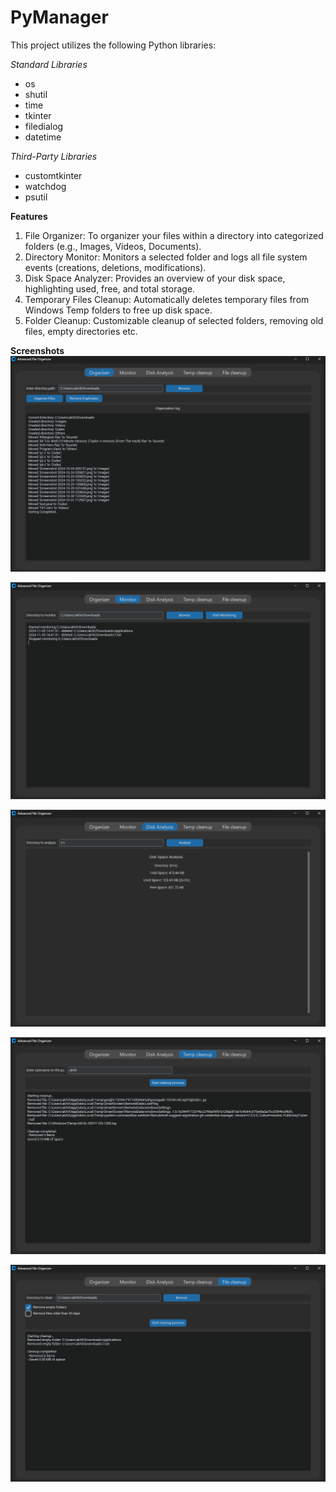 # PyManager

This project utilizes the following Python libraries:

*Standard Libraries*
- os
- shutil
- time
- tkinter
- filedialog
- datetime

*Third-Party Libraries*
- customtkinter
- watchdog
- psutil

**Features**

1. File Organizer: To organizer your files within a directory into categorized folders (e.g., Images, Videos, Documents).
3. Directory Monitor: Monitors a selected folder and logs all file system events (creations, deletions, modifications).
3. Disk Space Analyzer: Provides an overview of your disk space, highlighting used, free, and total storage.
4. Temporary Files Cleanup: Automatically deletes temporary files from Windows Temp folders to free up disk space.
5. Folder Cleanup: Customizable cleanup of selected folders, removing old files, empty directories etc.

**Screenshots**
![File Organizer](./__screenshots__/1.png)

![Folder Monitoring](./__screenshots__/2.png)

![Disk Analysis](./__screenshots__/3.png)

![Temp cleanup](./__screenshots__/4.png)

![Dir Cleanup](./__screenshots__/5.png)
